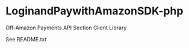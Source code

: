 LoginandPaywithAmazonSDK-php
============================

Off-Amazon Payments API Section Client Library

See README.txt
